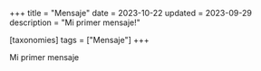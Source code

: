 +++
title = "Mensaje"
date = 2023-10-22
updated = 2023-09-29
description = "Mi primer mensaje!"

[taxonomies]
tags = ["Mensaje"]
+++

Mi primer mensaje